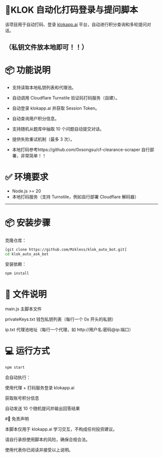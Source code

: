 # 🤖KLOK 自动化打码登录与提问脚本

该项目用于自动打码、登录 [klokapp.ai](https://klokapp.ai) 平台，自动进行积分查询和多轮提问对话。

（私钥文件放本地即可！！）
---

# 📦 功能说明

- 支持读取本地私钥列表和代理池。
- 自动调用 Cloudflare Turnstile 验证码打码服务（自建）。
- 自动登录 klokapp.ai 并获取 Session Token。
- 自动查询用户积分信息。
- 支持随机从题库中抽取 10 个问题自动提交对话。
- 提供失败重试机制（最多 3 次）。

- 本地打码参考https://github.com/0xsongsu/cf-clearance-scraper 自行部署，非常简单！！


# ✅ 环境要求  
- Node.js >= 20  
- 本地打码服务（支持 Turnstile，例如自行部署 Cloudflare 解码器）

---

# 📦 安装步骤

克隆仓库：

```bash
[git clone https://github.com/Mzkless/klok_auto_bot.git]
cd klok_auto_ask_bot
```

安装依赖：

```bash
npm install
```

# 📂 文件说明

main.js 主脚本文件

privateKeys.txt 钱包私钥列表（每行一个 0x 开头的私钥）

ip.txt 代理池地址（每行一个代理，如 http://用户名:密码@ip:端口）


# 💻 运行方式
```bash
npm start
```
会自动执行：

使用代理 + 打码服务登录 klokapp.ai

获取账号积分信息

自动发送 10 个随机提问并输出回答结果



#📄 免责声明

本脚本仅用于 klokapp.ai 学习交互，不构成任何投资建议。

请自行承担使用脚本的风险，确保合规合法。

使用代表你已阅读并接受以上说明。
